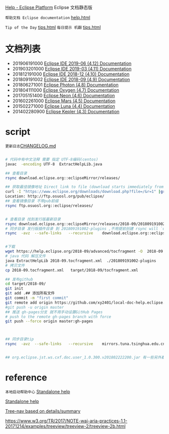 
[Help - Eclipse Platform](https://help.eclipse.org)
Eclipse 文档静态版

`帮助文档 Eclipse documentation` [help.html](help.html)

`Tip of the Day` [tips.html](tips.html)
`每日提示 机翻` [tips.html](tips.html?provider=../local-doc-help.eclipse.org-tips/org.eclipse.jdt.tips.user.zh-CN/provider.json)

# 文档列表 

* 201906191000 [Eclipse IDE 2019-06 (4.12) Documentation](help.html?tocfragment=../local-doc-help.eclipse.org-2019-06/tocfragment.xml) 
* 201903201000 [Eclipse IDE 2019-03 (4.11) Documentation](help.html?tocfragment=../local-doc-help.eclipse.org-2019-03/tocfragment.xml) 
* 201812191000 [Eclipse IDE 2018-12 (4.10) Documentation](help.html?tocfragment=../local-doc-help.eclipse.org-2018-12/tocfragment.xml)
* 201809191002 [Eclipse IDE 2018-09 (4.9) Documentation](help.html?tocfragment=../local-doc-help.eclipse.org-2018-09/tocfragment.xml)
* 201806271001 [Eclipse Photon (4.8) Documentation](help.html?tocfragment=../local-doc-help.eclipse.org-photon/tocfragment.xml)
* 201804111000 [Eclipse Oxygen (4.7) Documentation](help.html?tocfragment=../local-doc-help.eclipse.org-oxygen/tocfragment.xml)
* 201705151400 [Eclipse Neon (4.6) Documentation](help.html?tocfragment=../local-doc-help.eclipse.org-neon/tocfragment.xml)
* 201602261000 [Eclipse Mars (4.5) Documentation](help.html?tocfragment=../local-doc-help.eclipse.org-mars/tocfragment.xml)
* 201502271000 [Eclipse Luna (4.4) Documentation](help.html?tocfragment=../local-doc-help.eclipse.org-luna/tocfragment.xml)
* 201402280900 [Eclipse Kepler (4.3) Documentation](help.html?tocfragment=../local-doc-help.eclipse.org-kepler/tocfragment.xml)
 

# script

`更新日志`[CHANGELOG.md](CHANGELOG.md)


 ```bash
 
 # 代码中有中文注释 需要 指定 UTF-8编码(centos)
javac  -encoding UTF-8  ExtractHelpLib.java
 
## 查看目录
rsync download.eclipse.org::eclipseMirror/releases/

## 获取最佳镜像地址 Direct link to file (download starts immediately from best mirror)
curl -I "https://www.eclipse.org/downloads/download.php?file=/&r=1" |grep ocation
Location: http://ftp.osuosl.org/pub/eclipse/
## 查看镜像目录 不带pub前缀
rsync ftp.osuosl.org::eclipse/releases/


# 查看目录 找到发行版最新目录
rsync download.eclipse.org::eclipseMirror/releases/2018-09/201809191002/plugins/*.jar 
# 同步目录 发行版插件目录 到 201809191002-plugins ,不用提前创建 rsync will `created directory` 
rsync  -avz  --safe-links   --recursive    download.eclipse.org::eclipseMirror/releases/2018-09/201809191002/plugins/*.jar ./201809191002-plugins


#下载
wget https://help.eclipse.org/2018-09/advanced/tocfragment -O  2018-09.tocfragment.xml 
# java 代码 解压文件
java ExtractHelpLib 2018-09.tocfragment.xml  ./201809191002-plugins
# 拷贝文件
cp 2018-09.tocfragment.xml   target/2018-09/tocfragment.xml

## 发布github
cd target/2018-09/
git init
git add .## 添加所有文件
git commit -m "first commit"
git remote add origin https://github.com/xy2401/local-doc-help.eclipse.org-2018-09.git
#git push -u origin master
## 推送 gh-pages分支 就不用手动设置GitHub Pages
# push to the remote gh-pages branch with force
git push --force origin master:gh-pages
 


 ## 同步目录tip
 rsync  -avz  --safe-links   --recursive    mirrors.tuna.tsinghua.edu.cn::eclipse/eclipse/tips/ ../local-doc-help.eclipse.org-tips


## org.eclipse.jst.ws.cxf.doc.user_1.0.300.v201802222200.jar 有一些另外都 jar 不在 xml 里面 。额外解压

```


# reference
 

`本地启动帮助中心` [Standalone help](https://help.eclipse.org/2019-06/index.jsp?topic=/org.eclipse.platform.doc.isv/guide/ua_help_setup_infocenter.htm&cp=2_0_19_1_0_2)

[Standalone help](help.html#/org.eclipse.platform.doc.isv/guide/ua_help_setup_standalone.htm)



[Tree-nav based on details/summary](https://codepen.io/dsheiko/pen/MvEpXm)


https://www.w3.org/TR/2017/NOTE-wai-aria-practices-1.1-20171214/examples/treeview/treeview-2/treeview-2b.html

 

